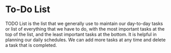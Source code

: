 # To-Do List
TODO List is the list that we generally use to maintain our day-to-day tasks or list of everything that we have to do, with the most important tasks at the top of the list, and the least important tasks at the bottom. It is helpful in planning our daily schedules. We can add more tasks at any time and delete a task that is completed.
